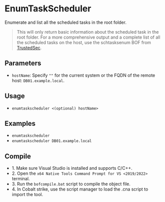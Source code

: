 # EnumTaskScheduler
Enumerate and list all the scheduled tasks in the root folder. 

>This will only return basic information about the scheduled task in the root folder. For a more comprehensive output and a complete list of all the scheduled tasks on the host, use the schtasksenum BOF from [TrustedSec](https://github.com/trustedsec/CS-Situational-Awareness-BOF).

## Parameters
* `hostName`: Specify `""` for the current system or the FQDN of the remote host: `DB01.example.local`. 


## Usage
* `enumtaskscheduler <(optional) hostName>`


## Examples
* `enumtaskscheduler`
* `enumtaskscheduler DB01.example.local`


## Compile
- 1\. Make sure Visual Studio is installed and supports C/C++.
- 2\. Open the `x64 Native Tools Command Prompt for VS <2019/2022>` terminal.
- 3\. Run the `bofcompile.bat` script to compile the object file. 
- 4\. In Cobalt strike, use the script manager to load the .cna script to import the tool. 
